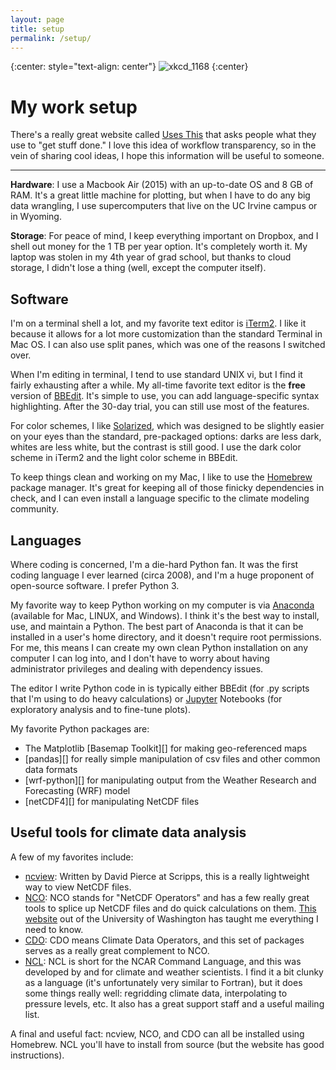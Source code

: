 ```yaml
---
layout: page
title: setup
permalink: /setup/
---
```


{:center: style="text-align: center"}
![xkcd_1168](https://imgs.xkcd.com/comics/tar.png)
{:center}

# My work setup

There's a really great website called [Uses This][uses this] that asks people what they use to "get stuff done."  I love this idea of workflow transparency, so in the vein of sharing cool ideas, I hope this information will be useful to someone.

<hr>

__Hardware__:  I use a Macbook Air (2015) with an up-to-date OS and 8 GB of RAM.  It's a great little machine for plotting, but when I have to do any big data wrangling, I use supercomputers that live on the UC Irvine campus or in Wyoming.

__Storage__:  For peace of mind, I keep everything important on Dropbox, and I shell out money for the 1 TB per year option.  It's completely worth it.  My laptop was stolen in my 4th year of grad school, but thanks to cloud storage, I didn't lose a thing (well, except the computer itself).

## Software

I'm on a terminal shell a lot, and my favorite text editor is [iTerm2][iterm2].  I like it because it allows for a lot more customization than the standard Terminal in Mac OS.  I can also use split panes, which was one of the reasons I switched over.

When I'm editing in terminal, I tend to use standard UNIX vi, but I find it fairly exhausting after a while.  My all-time favorite text editor is the __free__ version of [BBEdit][bbedit].  It's simple to use, you can add language-specific syntax highlighting.  After the 30-day trial, you can still use most of the features.

For color schemes, I like [Solarized][solarized], which was designed to be slightly easier on your eyes than the standard, pre-packaged options:  darks are less dark, whites are less white, but the contrast is still good.  I use the dark color scheme in iTerm2 and the light color scheme in BBEdit.

To keep things clean and working on my Mac, I like to use the [Homebrew][homebrew] package manager.  It's great for keeping all of those finicky dependencies in check, and I can even install a language specific to the climate modeling community.

## Languages

Where coding is concerned, I'm a die-hard Python fan.  It was the first coding language I ever learned (circa 2008), and I'm a huge proponent of open-source software.  I prefer Python 3.

My favorite way to keep Python working on my computer is via [Anaconda][anaconda] (available for Mac, LINUX, and Windows).  I think it's the best way to install, use, and maintain a Python.  The best part of Anaconda is that it can be installed in a user's home directory, and it doesn't require root permissions.  For me, this means I can create my own clean Python installation on any computer I can log into, and I don't have to worry about having administrator privileges and dealing with dependency issues.

The editor I write Python code in is typically either BBEdit (for .py scripts that I'm using to do heavy calculations) or [Jupyter][jupyter] Notebooks (for exploratory analysis and to fine-tune plots).

My favorite Python packages are:
* The Matplotlib [Basemap Toolkit][] for making geo-referenced maps
* [pandas][] for really simple manipulation of csv files and other common data formats
* [wrf-python][] for manipulating output from the Weather Research and Forecasting (WRF) model
* [netCDF4][] for manipulating NetCDF files

## Useful tools for climate data analysis

A few of my favorites include:

* [ncview][ncview]:  Written by David Pierce at Scripps, this is a really lightweight way to view NetCDF files.
* [NCO][nco]:  NCO stands for "NetCDF Operators" and has a few really great tools to splice up NetCDF files and do quick calculations on them.  [This website][jisao] out of the University of Washington has taught me everything I need to know.
* [CDO][cdo]:  CDO means Climate Data Operators, and this set of packages serves as a really great complement to NCO.
* [NCL][ncl]:  NCL is short for the NCAR Command Language, and this was developed by and for climate and weather scientists.  I find it a bit clunky as a language (it's unfortunately very similar to Fortran), but it does some things really well:  regridding climate data, interpolating to pressure levels, etc.  It also has a great support staff and a useful mailing list.

A final and useful fact:  ncview, NCO, and CDO can all be installed using Homebrew.  NCL you'll have to install from source (but the website has good instructions).

[uses this]:https://usesthis.com/
[iterm2]:https://www.iterm2.com/
[solarized]:http://ethanschoonover.com/solarized
[bbedit]:https://www.barebones.com/products/bbedit/
[homebrew]:https://brew.sh/
[anaconda]:https://www.anaconda.com/download/
[jupyter]:http://jupyter.org/
[ncview]:http://meteora.ucsd.edu/~pierce/ncview_home_page.html]
[nco]:http://nco.sourceforge.net/
[cdo]:https://code.mpimet.mpg.de/projects/cdo/
[jisao]:http://research.jisao.washington.edu/data_sets/nco/
[ncl]:https://www.ncl.ucar.edu/
